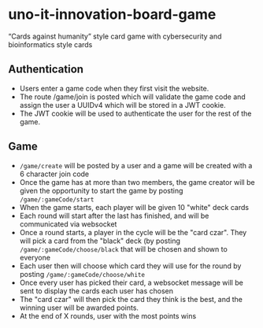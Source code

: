 # uno-it-innovation-board-game
“Cards against humanity” style card game with cybersecurity and bioinformatics style cards

## Authentication
- Users enter a game code when they first visit the website.
- The route /game/join is posted which will validate the game code and assign the user a UUIDv4 which will be stored in a JWT cookie.
- The JWT cookie will be used to authenticate the user for the rest of the game.

## Game
- `/game/create` will be posted by a user and a game will be created with a 6 character join code
- Once the game has at more than two members, the game creator will be given the opportunity to start the game by posting `/game/:gameCode/start`
- When the game starts, each player will be given 10 "white" deck cards
- Each round will start after the last has finished, and will be communicated via websocket
- Once a round starts, a player in the cycle will be the "card czar". They will pick a card from the "black" deck (by posting `/game/:gameCode/choose/black` that will be chosen and shown to everyone
- Each user then will choose which card they will use for the round by posting `/game/:gameCode/choose/white`
- Once every user has picked their card, a websocket message will be sent to display the cards each user has chosen
- The "card czar" will then pick the card they think is the best, and the winning user will be awarded points.
- At the end of X rounds, user with the most points wins

